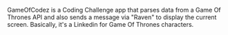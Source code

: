 GameOfCodez is a Coding Challenge app that parses data from a Game Of Thrones API and also sends a message via "Raven" to display the current screen. Basically, it's a Linkedin for Game Of Thrones characters. 
